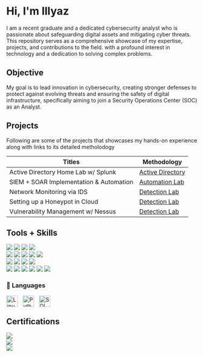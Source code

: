 
# Hi, I'm Illyaz


I am a recent graduate and a dedicated cybersecurity analyst who is passionate about safeguarding digital assets and mitigating cyber threats. This repository serves as a comprehensive showcase of my expertise, projects, and contributions to the field. with a profound interest in technology and a dedication to solving complex problems.

## Objective

My goal is to lead innovation in cybersecurity, creating stronger defenses to protect against evolving threats and ensuring the safety of digital infrastructure, specifically aiming to join a Security Operations Center (SOC) as an Analyst.

## Projects
 Following are some of the projects that showcases my hands-on experience along with links to its detailed metholodogy

| Titles                                        | Methodology        |
|-----------------------------------------------|----------------------------|
| Active Directory Home Lab w/ Splunk     | <a href="https://github.com/mohd-illyaz/Active-Directory-Home-Lab-w-Splunk">Active Directory</a>|
| SIEM + SOAR Implementation & Automation | <a href="https://github.com/mohd-illyaz/Automation-Lab-with-SOAR">Automation Lab</a>|
| Network Monitoring via IDS              | <a href="https://google.com">Detection Lab</a>|
| Setting up a Honeypot in Cloud          |<a href="https://google.com">Detection Lab</a>|
| Vulnerability Management w/ Nessus      | <a href="https://google.com">Detection Lab</a>|


## Tools + Skills 

<div>
     <img src="https://img.shields.io/badge/-Splunk-000000?&style=for-the-badge&logo=Splunk&logoColor=white" />
     <img src="https://img.shields.io/badge/-Snort-FF4500?&style=for-the-badge&logo=Snort&logoColor=white" />
     <img src="https://img.shields.io/badge/-Shuffle-0088CC?&style=for-the-badge&logoColor=white" />
     <img src="https://img.shields.io/badge/-Elastic-005571?&style=for-the-badge&logo=Elastic&logoColor=white" />
</div>


<div>
    <img src="https://img.shields.io/badge/-Wireshark-1679A7?&style=for-the-badge&logo=Wireshark&logoColor=white" />
    <img src="https://img.shields.io/badge/-Nessus-0489B1?&style=for-the-badge&logo=Nessus&logoColor=white" />
    <img src="https://img.shields.io/badge/-The%20Hive-1679A7?&style=for-the-badge&logo=The%20Hive&logoColor=white" />
    <img src="https://img.shields.io/badge/-Nmap-2C2D72?&style=for-the-badge&logo=Nmap&logoColor=white" />
    <img src="https://img.shields.io/badge/-Burp_Suite-FF6347?&style=for-the-badge&logo=burp&logoColor=white" /> 
</div>


<div>
    <img src="https://img.shields.io/badge/-Kali%20Linux-1679A7?&style=for-the-badge&logo=Kali%20Linux&logoColor=white" />
    <img src="https://img.shields.io/badge/-Atomic_Red_Team-FF4500?&style=for-the-badge&logoColor=white" />
    <img src="https://img.shields.io/badge/-MITRE_ATT%26CK-2C2D72?&style=for-the-badge&logo=MITREATT%26CK&logoColor=white" />
    <img src="https://img.shields.io/badge/-Metasploitable-000000?&style=for-the-badge&logoColor=white" />   
</div>


<div>
<img src="https://img.shields.io/badge/-Wazuh-1679A7?&style=for-the-badge&logo=Wazuh&logoColor=white" />
<img src="https://img.shields.io/badge/-Sysmon-007ACC?&style=for-the-badge&logo=windows&logoColor=white" />
<img src="https://img.shields.io/badge/-Parrot%20OS-1679A7?&style=for-the-badge&logo=Parrot%20OS&logoColor=white" />
<img src="https://img.shields.io/badge/-VirusTotal-1679A7?&style=for-the-badge&logo=VirusTotal&logoColor=white" />
<img src="https://img.shields.io/badge/-Tenable-1679A7?&style=for-the-badge&logo=Tenable&logoColor=white" />
<img src="https://img.shields.io/badge/-PowerShell-1679A7?&style=for-the-badge&logo=PowerShell&logoColor=white" />
</div>


### 🧰 Languages

<img align="left" alt="Linux" width="30px" style="padding-right:10px;" src="https://cdn.jsdelivr.net/gh/devicons/devicon/icons/linux/linux-original.svg" />
<img align="left" alt="Python" width="30px" style="padding-right:10px;" src="https://cdn.jsdelivr.net/gh/devicons/devicon/icons/python/python-plain.svg" />
<img align="left" alt="SQL" width="30px" style="padding-right:10px;" src="https://cdn.jsdelivr.net/gh/devicons/devicon@latest/icons/azuresqldatabase/azuresqldatabase-original.svg" />
          
<br />

#

## Certifications

<div>
<img src="https://img.shields.io/badge/-Security%2B-FF0000?&style=for-the-badge&logo=CompTIA&logoColor=white" />
</div>
<div>
 <img src="https://img.shields.io/badge/-EC_Council_CSA-312E81?&style=for-the-badge&logo=EC-Council&logoColor=white" />
</div>
<div>
<img src="https://img.shields.io/badge/-Google_Cybersecurity_Professional-4285F4?&style=for-the-badge&logo=Google&logoColor=white" />
</div>
